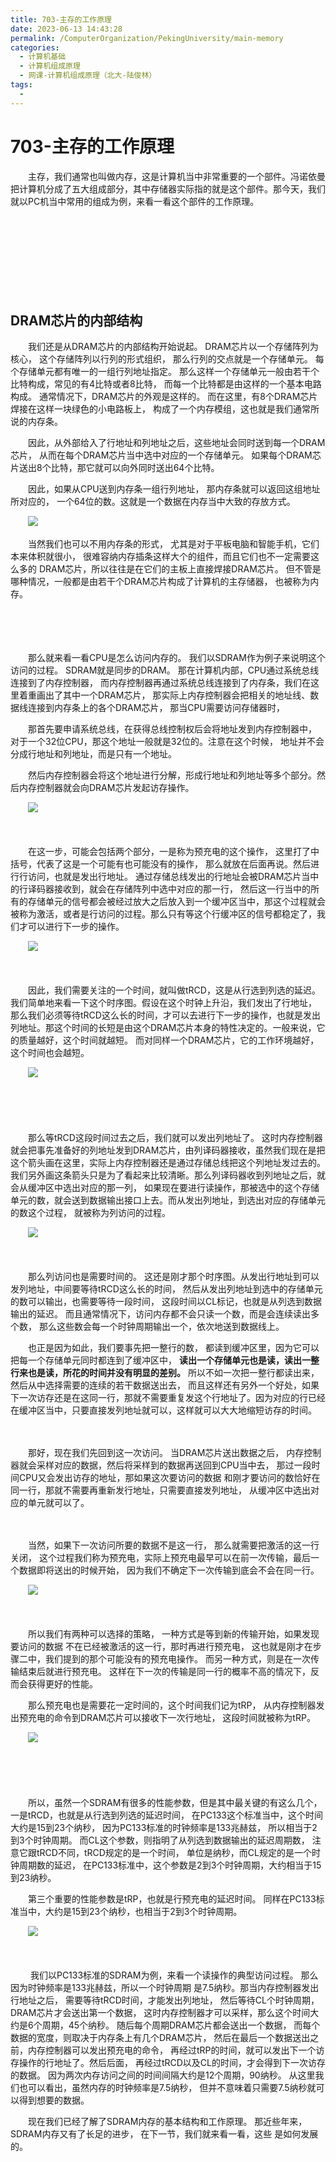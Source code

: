 ```yaml
---
title: 703-主存的工作原理
date: 2023-06-13 14:43:28
permalink: /ComputerOrganization/PekingUniversity/main-memory
categories:
  - 计算机基础
  - 计算机组成原理
  - 网课-计算机组成原理（北大-陆俊林）
tags:
  - 
---
```

# 703-主存的工作原理

　　主存，我们通常也叫做内存，这是计算机当中非常重要的一个部件。冯诺依曼把计算机分成了五大组成部分，其中存储器实际指的就是这个部件。那今天，我们就以PC机当中常用的组成为例，来看一看这个部件的工作原理。
<!-- more -->
　　‍

　　‍

　　‍

　　‍

## DRAM芯片的内部结构

　　我们还是从DRAM芯片的内部结构开始说起。 DRAM芯片以一个存储阵列为核心， 这个存储阵列以行列的形式组织， 那么行列的交点就是一个存储单元。 每个存储单元都有唯一的一组行列地址指定。 那么这样一个存储单元一般由若干个比特构成，常见的有4比特或者8比特， 而每一个比特都是由这样的一个基本电路构成。 通常情况下，DRAM芯片的外观是这样的。 而在这里，有8个DRAM芯片焊接在这样一块绿色的小电路板上， 构成了一个内存模组，这也就是我们通常所说的内存条。 

　　因此，从外部给入了行地址和列地址之后，这些地址会同时送到每一个DRAM芯片， 从而在每个DRAM芯片当中选中对应的一个存储单元。 如果每个DRAM芯片送出8个比特，那它就可以向外同时送出64个比特。

　　因此，如果从CPU送到内存条一组行列地址， 那内存条就可以返回这组地址所对应的， 一个64位的数。这就是一个数据在内存当中大致的存放方式。 

　　![](https://image.peterjxl.com/blog/image-20220921124113-efkyg1y.png)

　　当然我们也可以不用内存条的形式， 尤其是对于平板电脑和智能手机，它们本来体积就很小， 很难容纳内存插条这样大个的组件，而且它们也不一定需要这么多的 DRAM芯片，所以往往是在它们的主板上直接焊接DRAM芯片。 但不管是哪种情况，一般都是由若干个DRAM芯片构成了计算机的主存储器， 也被称为内存。

　　‍

　　‍

　　那么就来看一看CPU是怎么访问内存的。 我们以SDRAM作为例子来说明这个访问的过程。 SDRAM就是同步的DRAM。 那在计算机内部，CPU通过系统总线连接到了内存控制器， 而内存控制器再通过系统总线连接到了内存条，我们在这里着重画出了其中一个DRAM芯片， 那实际上内存控制器会把相关的地址线、数据线连接到内存条上的各个DRAM芯片， 那当CPU需要访问存储器时，

　　那首先要申请系统总线，在获得总线控制权后会将地址发到内存控制器中， 对于一个32位CPU，那这个地址一般就是32位的。注意在这个时候， 地址并不会分成行地址和列地址，而是只有一个地址。 

　　然后内存控制器会将这个地址进行分解，形成行地址和列地址等多个部分。然后内存控制器就会向DRAM芯片发起访存操作。 

　　![](https://image.peterjxl.com/blog/image-20220921124257-2xgbfkg.png)

　　‍

　　在这一步，可能会包括两个部分，一是称为预充电的这个操作， 这里打了中括号，代表了这是一个可能有也可能没有的操作， 那么就放在后面再说。然后进行行访问，也就是发出行地址。 通过存储总线发出的行地址会被DRAM芯片当中的行译码器接收到，就会在存储阵列中选中对应的那一行， 然后这一行当中的所有的存储单元的信号都会被经过放大之后放入到一个缓冲区当中，那这个过程就会被称为激活，或者是行访问的过程。那么只有等这个行缓冲区的信号都稳定了，我们才可以进行下一步的操作。 

　　![](https://image.peterjxl.com/blog/image-20220921124349-4mlntle.png)

　　‍

　　因此，我们需要关注的一个时间，就叫做tRCD，这是从行选到列选的延迟。我们简单地来看一下这个时序图。假设在这个时钟上升沿，我们发出了行地址， 那么我们必须等待tRCD这么长的时间，才可以去进行下一步的操作，也就是发出列地址。那这个时间的长短是由这个DRAM芯片本身的特性决定的。一般来说，它的质量越好，这个时间就越短。 而对同样一个DRAM芯片，它的工作环境越好，这个时间也会越短。

　　![](https://image.peterjxl.com/blog/image-20220921124443-97sj2l0.png)

　　‍

　　‍

　　那么等tRCD这段时间过去之后，我们就可以发出列地址了。 这时内存控制器就会把事先准备好的列地址发到DRAM芯片，由列译码器接收，虽然我们现在是把这个箭头画在这里，实际上内存控制器还是通过存储总线把这个列地址发过去的。我们另外画这条箭头只是为了看起来比较清晰。那么列译码器收到列地址之后，就会从缓冲区中选出对应的那一列， 如果现在要进行读操作，那被选中的这个存储单元的数，就会送到数据输出接口上去。而从发出列地址，到选出对应的存储单元的数这个过程， 就被称为列访问的过程。

　　![](https://image.peterjxl.com/blog/image-20220921124543-11vc4my.png)

　　‍

　　那么列访问也是需要时间的。 这还是刚才那个时序图。从发出行地址到可以发列地址，中间要等待tRCD这么长的时间， 然后从发出列地址到选中的存储单元的数可以输出，也需要等待一段时间， 这段时间以CL标记，也就是从列选到数据输出的延迟。 而且通常情况下，访问内存都不会只读一个数，而是会连续读出多个数， 那么这些数会每一个时钟周期输出一个，依次地送到数据线上。 

　　也正是因为如此，我们要事先把一整行的数， 都读到缓冲区里，因为它可以把每一个存储单元同时都连到了缓冲区中， **读出一个存储单元也是读，读出一整行来也是读，所花的时间并没有明显的差别。** 所以不如一次把一整行都读出来，然后从中选择需要的连续的若干数据送出去， 而且这样还有另外一个好处，如果下一次访存还是在这同一行，那就不需要重复发这个行地址了。因为对应的行已经在缓冲区当中，只要直接发列地址就可以，这样就可以大大地缩短访存的时间。

　　‍

　　那好，现在我们先回到这一次访问。 当DRAM芯片送出数据之后， 内存控制器就会采样对应的数据，然后将采样到的数据再送回到CPU当中去， 那过一段时间CPU又会发出访存的地址，那如果这次要访问的数据 和刚才要访问的数恰好在同一行，那就不需要再重新发行地址，只需要直接发列地址， 从缓冲区中选出对应的单元就可以了。 

　　‍

　　当然，如果下一次访问所要的数据不是这一行， 那么就需要把激活的这一行关闭， 这个过程我们称为预充电，实际上预充电最早可以在前一次传输，最后一个数据即将送出的时候开始， 因为我们不确定下一次传输到底会不会在同一行。

　　![](https://image.peterjxl.com/blog/image-20220921124901-hdpfnhl.png)

　　‍

　　所以我们有两种可以选择的策略， 一种方式是等到新的传输开始，如果发现要访问的数据 不在已经被激活的这一行，那时再进行预充电， 这也就是刚才在步骤二中，我们提到的那个可能没有的预充电操作。 而另一种方式，则是在一次传输结束后就进行预充电。 这样在下一次的传输是同一行的概率不高的情况下，反而会获得更好的性能。 

　　那么预充电也是需要花一定时间的，这个时间我们记为tRP， 从内存控制器发出预充电的命令到DRAM芯片可以接收下一次行地址， 这段时间就被称为tRP。 

　　![](https://image.peterjxl.com/blog/image-20220921125030-xtfgjwx.png)

　　‍

　　‍

　　所以，虽然一个SDRAM有很多的性能参数，但是其中最关键的有这么几个，一是tRCD，也就是从行选到列选的延迟时间， 在PC133这个标准当中，这个时间大约是15到23个纳秒， 因为PC133标准的时钟频率是133兆赫兹， 所以相当于2到3个时钟周期。 而CL这个参数，则指明了从列选到数据输出的延迟周期数， 注意它跟tRCD不同，tRCD规定的是一个时间， 单位是纳秒，而CL规定的是一个时钟周期数的延迟， 在PC133标准中，这个参数是2到3个时钟周期，大约相当于15到23纳秒。 

　　第三个重要的性能参数是tRP，也就是行预充电的延迟时间。 同样在PC133标准当中，大约是15到23个纳秒，也相当于2到3个时钟周期。

　　![](https://image.peterjxl.com/blog/image-20220921125141-hi3tohi.png)

　　‍

　　 我们以PC133标准的SDRAM为例，来看一个读操作的典型访问过程。 那么因为时钟频率是133兆赫兹，所以一个时钟周期 是7.5纳秒。那当内存控制器发出行地址之后， 需要等待tRCD时间，才能发出列地址， 然后等待CL个时钟周期，DRAM芯片才会送出第一个数据， 这时内存控制器才可以采样，那么这个时间大约是6个周期，45个纳秒。 随后每个周期DRAM芯片都会送出一个数据， 而每个数据的宽度，则取决于内存条上有几个DRAM芯片， 然后在最后一个数据送出之前，内存控制器可以发出预充电的命令， 再经过tRP的时间，就可以发出下一个访存操作的行地址了。然后后面， 再经过tRCD以及CL的时间，才会得到下一次访存的数据。 因为两次内存访问之间的时间间隔大约是12个周期，90纳秒。 从这里我们也可以看出，虽然内存的时钟频率是7.5纳秒， 但并不意味着只需要7.5纳秒就可以得到想要的数据。

　　现在我们已经了解了SDRAM内存的基本结构和工作原理。 那近些年来，SDRAM内存又有了长足的进步， 在下一节，我们就来看一看，这些 是如何发展的。
